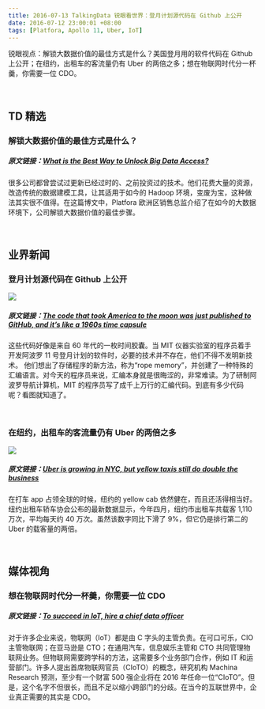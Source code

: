 ```yaml
---
title: 2016-07-13 TalkingData 锐眼看世界：登月计划源代码在 Github 上公开
date: 2016-07-12 23:00:01 +08:00
tags: [Platfora, Apollo 11, Uber, IoT]
---
```


锐眼视点：解锁大数据价值的最佳方式是什么？美国登月用的软件代码在 Github 上公开；在纽约，出租车的客流量仍有 Uber 的两倍之多；想在物联网时代分一杯羹，你需要一位 CDO。

<br>

## TD 精选

### 解锁大数据价值的最佳方式是什么？

##### 原文链接：[What is the Best Way to Unlock Big Data Access?](http://www.platfora.com/blog-post/best-way-unlock-big-data-access/)

很多公司都曾尝试过更新已经过时的、之前投资过的技术。他们花费大量的资源，改造传统的数据建模工具，让其适用于如今的 Hadoop 环境，变废为宝，这种做法其实很不值得。在这篇博文中，Platfora 欧洲区销售总监介绍了在如今的大数据环境下，公司解锁大数据价值的最佳步骤。

<br>

## 业界新闻

### 登月计划源代码在 Github 上公开

![](http://i2.piimg.com/567416/6668da37425bd43bt.jpg)

##### 原文链接：[The code that took America to the moon was just published to GitHub, and it’s like a 1960s time capsule](http://qz.com/726338/the-code-that-took-america-to-the-moon-was-just-published-to-github-and-its-like-a-1960s-time-capsule/)

这些代码好像是来自 60 年代的一枚时间胶囊。当 MIT 仪器实验室的程序员着手开发阿波罗 11 号登月计划的软件时，必要的技术并不存在，他们不得不发明新技术。
他们想出了存储程序的新方法，称为“rope memory”，并创建了一种特殊的汇编语言。对今天的程序员来说，汇编本身就是很晦涩的，非常难读。为了研制阿波罗导航计算机，MIT 的程序员写了成千上万行的汇编代码。到底有多少代码呢？看图就知道了。

<br>

### 在纽约，出租车的客流量仍有 Uber 的两倍之多

![](http://i2.piimg.com/567416/22ce5e691e70633b.png)

##### 原文链接：[Uber is growing in NYC, but yellow taxis still do double the business](http://www.recode.net/2016/7/11/12152564/uber-taxis-new-york)

在打车 app 占领全球的时候，纽约的 yellow cab 依然健在，而且还活得相当好。纽约出租车轿车协会公布的最新数据显示，今年四月，纽约市出租车共载客 1,110 万次，平均每天约 40 万次。虽然该数字同比下滑了 9%，但它仍是排行第二的 Uber 的载客量的两倍。

<br>

## 媒体视角

### 想在物联网时代分一杯羹，你需要一位 CDO

##### 原文链接：[To succeed in IoT, hire a chief data officer](https://techcrunch.com/2016/07/11/to-succeed-in-iot-hire-a-chief-data-officer/)

对于许多企业来说，物联网（IoT）都是由 C 字头的主管负责。在可口可乐，CIO 主管物联网；在亚马逊是 CTO；在通用汽车，信息娱乐主管和 CTO 共同管理物联网业务。但物联网需要跨学科的方法，这需要多个业务部门合作，例如 IT 和运营部门。许多人提出首席物联网官员（CIoTO）的概念，研究机构 Machina Research 预测，至少有一个财富 500 强企业将在 2016 年任命一位“CIoTO”。但是，这个名字不但很长，而且不足以缩小跨部门的分歧。在当今的互联世界中，企业真正需要的其实是 CDO。

<br>
